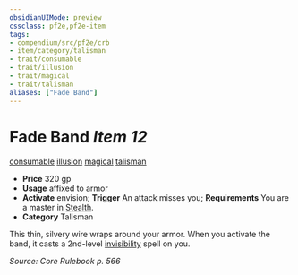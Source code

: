 ```yaml
---
obsidianUIMode: preview
cssclass: pf2e,pf2e-item
tags:
- compendium/src/pf2e/crb
- item/category/talisman
- trait/consumable
- trait/illusion
- trait/magical
- trait/talisman
aliases: ["Fade Band"]
---
```

# Fade Band *Item 12*  
[consumable](../../../rules/traits/consumable.md)  [illusion](../../../rules/traits/illusion.md)  [magical](../../../rules/traits/magical.md)  [talisman](../../../rules/traits/talisman.md)  

- **Price** 320 gp
- **Usage** affixed to armor
- **Activate** envision; **Trigger** An attack misses you; **Requirements** You are a master in [Stealth](../../skills.md#Stealth).
- **Category** Talisman

This thin, silvery wire wraps around your armor. When you activate the band, it casts a 2nd-level [invisibility](../../spells/invisibility.md) spell on you.

*Source: Core Rulebook p. 566*